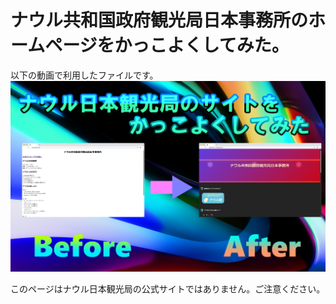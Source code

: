 # ナウル共和国政府観光局日本事務所のホームページをかっこよくしてみた。
以下の動画で利用したファイルです。
[!['yotube動画'](https://raw.githubusercontent.com/kazu70/nauru/main/thumbnail.png)](https://youtu.be/KqlVghunyw4)

このページはナウル日本観光局の公式サイトではありません。ご注意ください。
